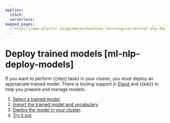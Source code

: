 ```yaml
---
applies:
  stack:
  serverless:
mapped_pages:
  - https://www.elastic.co/guide/en/machine-learning/current/ml-nlp-deploy-models.html
---
```


# Deploy trained models [ml-nlp-deploy-models]

If you want to perform {{nlp}} tasks in your cluster, you must deploy an appropriate trained model. There is tooling support in [Eland](https://github.com/elastic/eland) and {{kib}} to help you prepare and manage models.

1. [Select a trained model](ml-nlp-select-model.md).
2. [Import the trained model and vocabulary](ml-nlp-import-model.md).
3. [Deploy the model in your cluster](ml-nlp-deploy-model.md).
4. [Try it out](ml-nlp-test-inference.md).
